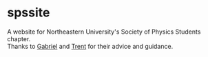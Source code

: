 # spssite
A website for Northeastern University's Society of Physics Students chapter. <br>
Thanks to <a href="https://github.com/gaboc4">Gabriel</a> and <a href="https://github.com/trentolol">Trent</a> for their advice and guidance.
